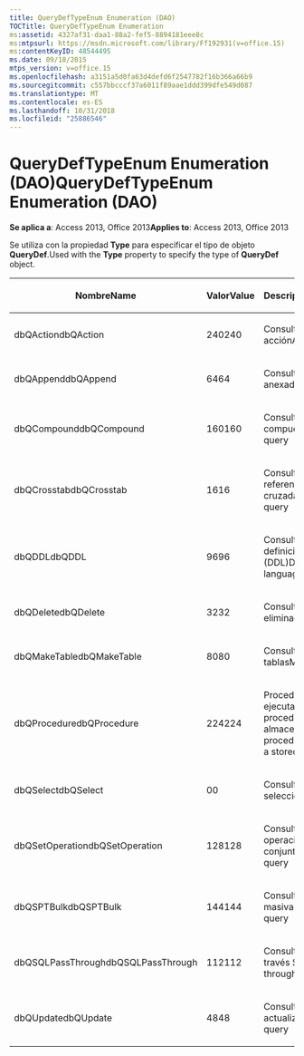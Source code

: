```yaml
---
title: QueryDefTypeEnum Enumeration (DAO)
TOCTitle: QueryDefTypeEnum Enumeration
ms:assetid: 4327af31-daa1-88a2-fef5-8894181eee8c
ms:mtpsurl: https://msdn.microsoft.com/library/Ff192931(v=office.15)
ms:contentKeyID: 48544495
ms.date: 09/18/2015
mtps_version: v=office.15
ms.openlocfilehash: a3151a5d0fa63d4defd6f2547782f16b366a66b9
ms.sourcegitcommit: c557bbcccf37a6011f89aae1ddd399dfe549d087
ms.translationtype: MT
ms.contentlocale: es-ES
ms.lasthandoff: 10/31/2018
ms.locfileid: "25886546"
---
```

# <a name="querydeftypeenum-enumeration-dao"></a><span data-ttu-id="0575d-102">QueryDefTypeEnum Enumeration (DAO)</span><span class="sxs-lookup"><span data-stu-id="0575d-102">QueryDefTypeEnum Enumeration (DAO)</span></span>


<span data-ttu-id="0575d-103">**Se aplica a**: Access 2013, Office 2013</span><span class="sxs-lookup"><span data-stu-id="0575d-103">**Applies to**: Access 2013, Office 2013</span></span>

<span data-ttu-id="0575d-104">Se utiliza con la propiedad **Type** para especificar el tipo de objeto **QueryDef**.</span><span class="sxs-lookup"><span data-stu-id="0575d-104">Used with the **Type** property to specify the type of **QueryDef** object.</span></span>

<table>
<colgroup>
<col style="width: 33%" />
<col style="width: 33%" />
<col style="width: 33%" />
</colgroup>
<thead>
<tr class="header">
<th><p><span data-ttu-id="0575d-105">Nombre</span><span class="sxs-lookup"><span data-stu-id="0575d-105">Name</span></span></p></th>
<th><p><span data-ttu-id="0575d-106">Valor</span><span class="sxs-lookup"><span data-stu-id="0575d-106">Value</span></span></p></th>
<th><p><span data-ttu-id="0575d-107">Descripción</span><span class="sxs-lookup"><span data-stu-id="0575d-107">Description</span></span></p></th>
</tr>
</thead>
<tbody>
<tr class="odd">
<td><p><span data-ttu-id="0575d-108">dbQAction</span><span class="sxs-lookup"><span data-stu-id="0575d-108">dbQAction</span></span></p></td>
<td><p><span data-ttu-id="0575d-109">240</span><span class="sxs-lookup"><span data-stu-id="0575d-109">240</span></span></p></td>
<td><p><span data-ttu-id="0575d-110">Consulta de acción</span><span class="sxs-lookup"><span data-stu-id="0575d-110">Action query</span></span></p></td>
</tr>
<tr class="even">
<td><p><span data-ttu-id="0575d-111">dbQAppend</span><span class="sxs-lookup"><span data-stu-id="0575d-111">dbQAppend</span></span></p></td>
<td><p><span data-ttu-id="0575d-112">64</span><span class="sxs-lookup"><span data-stu-id="0575d-112">64</span></span></p></td>
<td><p><span data-ttu-id="0575d-113">Consulta de datos anexados</span><span class="sxs-lookup"><span data-stu-id="0575d-113">Append query</span></span></p></td>
</tr>
<tr class="odd">
<td><p><span data-ttu-id="0575d-114">dbQCompound</span><span class="sxs-lookup"><span data-stu-id="0575d-114">dbQCompound</span></span></p></td>
<td><p><span data-ttu-id="0575d-115">160</span><span class="sxs-lookup"><span data-stu-id="0575d-115">160</span></span></p></td>
<td><p><span data-ttu-id="0575d-116">Consulta compuesta</span><span class="sxs-lookup"><span data-stu-id="0575d-116">Compound query</span></span></p></td>
</tr>
<tr class="even">
<td><p><span data-ttu-id="0575d-117">dbQCrosstab</span><span class="sxs-lookup"><span data-stu-id="0575d-117">dbQCrosstab</span></span></p></td>
<td><p><span data-ttu-id="0575d-118">16</span><span class="sxs-lookup"><span data-stu-id="0575d-118">16</span></span></p></td>
<td><p><span data-ttu-id="0575d-119">Consulta de tabla de referencias cruzadas</span><span class="sxs-lookup"><span data-stu-id="0575d-119">Crosstab query</span></span></p></td>
</tr>
<tr class="odd">
<td><p><span data-ttu-id="0575d-120">dbQDDL</span><span class="sxs-lookup"><span data-stu-id="0575d-120">dbQDDL</span></span></p></td>
<td><p><span data-ttu-id="0575d-121">96</span><span class="sxs-lookup"><span data-stu-id="0575d-121">96</span></span></p></td>
<td><p><span data-ttu-id="0575d-122">Consulta de lenguaje de definición de datos (DDL)</span><span class="sxs-lookup"><span data-stu-id="0575d-122">Data-definition language (DDL) query</span></span></p></td>
</tr>
<tr class="even">
<td><p><span data-ttu-id="0575d-123">dbQDelete</span><span class="sxs-lookup"><span data-stu-id="0575d-123">dbQDelete</span></span></p></td>
<td><p><span data-ttu-id="0575d-124">32</span><span class="sxs-lookup"><span data-stu-id="0575d-124">32</span></span></p></td>
<td><p><span data-ttu-id="0575d-125">Consulta de eliminación</span><span class="sxs-lookup"><span data-stu-id="0575d-125">Delete query</span></span></p></td>
</tr>
<tr class="odd">
<td><p><span data-ttu-id="0575d-126">dbQMakeTable</span><span class="sxs-lookup"><span data-stu-id="0575d-126">dbQMakeTable</span></span></p></td>
<td><p><span data-ttu-id="0575d-127">80</span><span class="sxs-lookup"><span data-stu-id="0575d-127">80</span></span></p></td>
<td><p><span data-ttu-id="0575d-128">Consulta de creación de tablas</span><span class="sxs-lookup"><span data-stu-id="0575d-128">Make-table query</span></span></p></td>
</tr>
<tr class="even">
<td><p><span data-ttu-id="0575d-129">dbQProcedure</span><span class="sxs-lookup"><span data-stu-id="0575d-129">dbQProcedure</span></span></p></td>
<td><p><span data-ttu-id="0575d-130">224</span><span class="sxs-lookup"><span data-stu-id="0575d-130">224</span></span></p></td>
<td><p><span data-ttu-id="0575d-131">Procedimiento SQL que ejecuta un procedimiento almacenado</span><span class="sxs-lookup"><span data-stu-id="0575d-131">SQL procedure that executes a stored procedure</span></span></p></td>
</tr>
<tr class="odd">
<td><p><span data-ttu-id="0575d-132">dbQSelect</span><span class="sxs-lookup"><span data-stu-id="0575d-132">dbQSelect</span></span></p></td>
<td><p><span data-ttu-id="0575d-133">0</span><span class="sxs-lookup"><span data-stu-id="0575d-133">0</span></span></p></td>
<td><p><span data-ttu-id="0575d-134">Consulta de selección</span><span class="sxs-lookup"><span data-stu-id="0575d-134">Select query</span></span></p></td>
</tr>
<tr class="even">
<td><p><span data-ttu-id="0575d-135">dbQSetOperation</span><span class="sxs-lookup"><span data-stu-id="0575d-135">dbQSetOperation</span></span></p></td>
<td><p><span data-ttu-id="0575d-136">128</span><span class="sxs-lookup"><span data-stu-id="0575d-136">128</span></span></p></td>
<td><p><span data-ttu-id="0575d-137">Consulta de operaciones de conjunto</span><span class="sxs-lookup"><span data-stu-id="0575d-137">Set operation query</span></span></p></td>
</tr>
<tr class="odd">
<td><p><span data-ttu-id="0575d-138">dbQSPTBulk</span><span class="sxs-lookup"><span data-stu-id="0575d-138">dbQSPTBulk</span></span></p></td>
<td><p><span data-ttu-id="0575d-139">144</span><span class="sxs-lookup"><span data-stu-id="0575d-139">144</span></span></p></td>
<td><p><span data-ttu-id="0575d-140">Consulta de operación masiva</span><span class="sxs-lookup"><span data-stu-id="0575d-140">Bulk operation query</span></span></p></td>
</tr>
<tr class="even">
<td><p><span data-ttu-id="0575d-141">dbQSQLPassThrough</span><span class="sxs-lookup"><span data-stu-id="0575d-141">dbQSQLPassThrough</span></span></p></td>
<td><p><span data-ttu-id="0575d-142">112</span><span class="sxs-lookup"><span data-stu-id="0575d-142">112</span></span></p></td>
<td><p><span data-ttu-id="0575d-143">Consulta de paso a través SQL</span><span class="sxs-lookup"><span data-stu-id="0575d-143">SQL pass-through query</span></span></p></td>
</tr>
<tr class="odd">
<td><p><span data-ttu-id="0575d-144">dbQUpdate</span><span class="sxs-lookup"><span data-stu-id="0575d-144">dbQUpdate</span></span></p></td>
<td><p><span data-ttu-id="0575d-145">48</span><span class="sxs-lookup"><span data-stu-id="0575d-145">48</span></span></p></td>
<td><p><span data-ttu-id="0575d-146">Consulta de actualización</span><span class="sxs-lookup"><span data-stu-id="0575d-146">Update query</span></span></p></td>
</tr>
</tbody>
</table>

